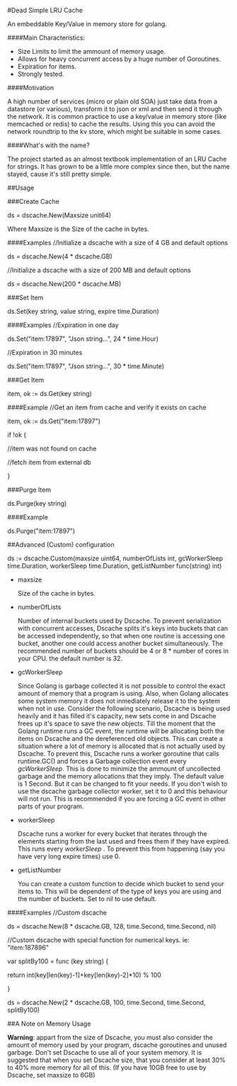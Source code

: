 #Dead Simple LRU Cache

An embeddable Key/Value in memory store for golang.

####Main Characteristics:

  - Size Limits to limit the ammount of memory usage.
  - Allows for heavy concurrent access by a huge number of Goroutines.
  - Expiration for items.
  - Strongly tested.

####Motivation

A high number of services (micro or plain old SOA) just take data from a datastore (or various), transform it to json or xml and then send it through the network. It is common practice to use a key/value in memory store (like memcached or redis) to cache the results. Using this you can avoid the network roundtrip to the kv store, which might be suitable in some cases.

####What's with the name?

The project started as an almost textbook implementation of an LRU Cache for strings. It has grown to be a little more complex since then, but the name stayed, cause it's still pretty simple.

##Usage

###Create Cache

ds = dscache.New(Maxsize unit64)

  Where Maxsize is the Size of the cache in bytes.

####Examples
//Initialize a dscache with a size of 4 GB and default options

ds = dscache.New(4 * dscache.GB)

//Initialize a dscache with a size of 200 MB and default options

ds = dscache.New(200 * dscache.MB)


###Set Item

ds.Set(key string, value string, expire time.Duration)

####Examples
//Expiration in one day

ds.Set("item:17897", "Json string...", 24 * time.Hour)

//Expiration in 30 minutes

ds.Set("item:17897", "Json string...", 30 * time.Minute)


###Get Item

item, ok := ds.Get(key string)

####Example
//Get an item from cache and verify it exists on cache

item, ok := ds.Get("item:17897")

if !ok {

  //item was not found on cache

  //fetch item from external db

}

###Purge Item

ds.Purge(key string)

####Example

ds.Purge("item:17897")

##Advanced (Custom) configuration

ds := dscache.Custom(maxsize uint64, numberOfLists int, gcWorkerSleep time.Duration, workerSleep time.Duration, getListNumber func(string) int)

- maxsize

    Size of the cache in bytes.
- numberOfLists

    Number of internal buckets used by Dscache. To prevent serialization with concurrent accesses, Dscache splits it's keys into buckets that can be accessed independently, so that when one routine is accessing one bucket, another one could access another bucket simultaneously. The recommended number of buckets should be 4 or 8 * number of cores in your CPU. the default number is 32.
- gcWorkerSleep  

    Since Golang is garbage collected it is not possible to control the exact amount of memory that a program is using. Also, when Golang allocates some system memory it does not inmediately release it to the system when not in use.
    Consider the following scenario, Dscache is being used heavily and it has filled it's capacity, new sets come in and Dscache frees up it's space to save the new objects. Till the moment that the Golang runtime runs a GC event, the runtime will be allocating both the items on Dscache and the dereferenced old objects. This can create a situation where a lot of memory is allocated that is not actually used by Dscache.
    To prevent this, Dscache runs a worker goroutine that calls runtime.GC() and forces a Garbage collection event every _gcWorkerSleep_. This is done to minimize the ammount of uncollected garbage and the memory allocations that they imply.
    The default value is 1 Second. But it can be changed to fit your needs.
    If you don't wish to use the dscache garbage collector worker, set it to 0 and this behaviour will not run. This is recommended if you are forcing a GC event in other parts of your program.
- workerSleep

  Dscache runs a worker for every bucket that iterates through the elements starting from the last used and frees them if they have expired. This runs every _workerSleep_ . To prevent this from happening (say you have very long expire times) use 0.
- getListNumber

  You can create a custom function to decide which bucket to send your items to. This will be dependent of the type of keys you are using and the number of buckets. Set to nil to use default.

####Examples
//Custom dscache

ds = dscache.New(8 * dscache.GB, 128, time.Second, time.Second, nil)

//Custom dscache with special function for numerical keys. ie: "item:187896"

var splitBy100 = func (key string) {

  return int(key[len(key)-1]+key[len(key)-2]*10) % 100

}

ds = dscache.New(2 * dscache.GB, 100, time.Second, time.Second, splitBy100)


 ##A Note on Memory Usage

__Warning__: appart from the size of Dscache, you must also consider the amount of memory used by your program, dscache goroutines and unused garbage. Don't set Dscache to use all of your system memory. It is suggested that when you set Dscache size, that you consider at least 30% to 40% more memory for all of this. (If you have 10GB free to use by Dscache, set maxsize to 6GB)
